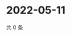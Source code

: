 # 2022-05-11

共 0 条

<!-- BEGIN WEIBO -->
<!-- 最后更新时间 Wed May 11 2022 13:18:03 GMT+0800 (China Standard Time) -->

<!-- END WEIBO -->
